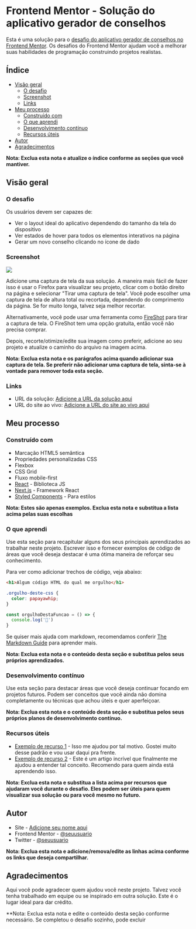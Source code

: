 # Frontend Mentor - Solução do aplicativo gerador de conselhos

Esta é uma solução para o [desafio do aplicativo gerador de conselhos no Frontend Mentor](https://www.frontendmentor.io/challenges/advice-generator-app-QdUG-13db). Os desafios do Frontend Mentor ajudam você a melhorar suas habilidades de programação construindo projetos realistas.

## Índice

- [Visão geral](#visão-geral)
  - [O desafio](#o-desafio)
  - [Screenshot](#screenshot)
  - [Links](#links)
- [Meu processo](#meu-processo)
  - [Construído com](#construído-com)
  - [O que aprendi](#o-que-aprendi)
  - [Desenvolvimento contínuo](#desenvolvimento-contínuo)
  - [Recursos úteis](#recursos-úteis)
- [Autor](#autor)
- [Agradecimentos](#agradecimentos)

**Nota: Exclua esta nota e atualize o índice conforme as seções que você mantiver.**

## Visão geral

### O desafio

Os usuários devem ser capazes de:

- Ver o layout ideal do aplicativo dependendo do tamanho da tela do dispositivo
- Ver estados de hover para todos os elementos interativos na página
- Gerar um novo conselho clicando no ícone de dado

### Screenshot

![](./screenshot.jpg)

Adicione uma captura de tela da sua solução. A maneira mais fácil de fazer isso é usar o Firefox para visualizar seu projeto, clicar com o botão direito na página e selecionar "Tirar uma captura de tela". Você pode escolher uma captura de tela de altura total ou recortada, dependendo do comprimento da página. Se for muito longa, talvez seja melhor recortar.

Alternativamente, você pode usar uma ferramenta como [FireShot](https://getfireshot.com/) para tirar a captura de tela. O FireShot tem uma opção gratuita, então você não precisa comprar.

Depois, recorte/otimize/edite sua imagem como preferir, adicione ao seu projeto e atualize o caminho do arquivo na imagem acima.

**Nota: Exclua esta nota e os parágrafos acima quando adicionar sua captura de tela. Se preferir não adicionar uma captura de tela, sinta-se à vontade para remover toda esta seção.**

### Links

- URL da solução: [Adicione a URL da solução aqui](https://your-solution-url.com)
- URL do site ao vivo: [Adicione a URL do site ao vivo aqui](https://your-live-site-url.com)

## Meu processo

### Construído com

- Marcação HTML5 semântica
- Propriedades personalizadas CSS
- Flexbox
- CSS Grid
- Fluxo mobile-first
- [React](https://reactjs.org/) - Biblioteca JS
- [Next.js](https://nextjs.org/) - Framework React
- [Styled Components](https://styled-components.com/) - Para estilos

**Nota: Estes são apenas exemplos. Exclua esta nota e substitua a lista acima pelas suas escolhas**

### O que aprendi

Use esta seção para recapitular alguns dos seus principais aprendizados ao trabalhar neste projeto. Escrever isso e fornecer exemplos de código de áreas que você deseja destacar é uma ótima maneira de reforçar seu conhecimento.

Para ver como adicionar trechos de código, veja abaixo:

```html
<h1>Algum código HTML do qual me orgulho</h1>
```
```css
.orgulho-deste-css {
  color: papayawhip;
}
```
```js
const orgulhoDestaFuncao = () => {
  console.log('🎉')
}
```

Se quiser mais ajuda com markdown, recomendamos conferir [The Markdown Guide](https://www.markdownguide.org/) para aprender mais.

**Nota: Exclua esta nota e o conteúdo desta seção e substitua pelos seus próprios aprendizados.**

### Desenvolvimento contínuo

Use esta seção para destacar áreas que você deseja continuar focando em projetos futuros. Podem ser conceitos que você ainda não domina completamente ou técnicas que achou úteis e quer aperfeiçoar.

**Nota: Exclua esta nota e o conteúdo desta seção e substitua pelos seus próprios planos de desenvolvimento contínuo.**

### Recursos úteis

- [Exemplo de recurso 1](https://www.example.com) - Isso me ajudou por tal motivo. Gostei muito desse padrão e vou usar daqui pra frente.
- [Exemplo de recurso 2](https://www.example.com) - Este é um artigo incrível que finalmente me ajudou a entender tal conceito. Recomendo para quem ainda está aprendendo isso.

**Nota: Exclua esta nota e substitua a lista acima por recursos que ajudaram você durante o desafio. Eles podem ser úteis para quem visualizar sua solução ou para você mesmo no futuro.**

## Autor

- Site - [Adicione seu nome aqui](https://www.your-site.com)
- Frontend Mentor - [@seuusuario](https://www.frontendmentor.io/profile/seuusuario)
- Twitter - [@seuusuario](https://www.twitter.com/seuusuario)

**Nota: Exclua esta nota e adicione/remova/edite as linhas acima conforme os links que deseja compartilhar.**

## Agradecimentos

Aqui você pode agradecer quem ajudou você neste projeto. Talvez você tenha trabalhado em equipe ou se inspirado em outra solução. Este é o lugar ideal para dar crédito.

**Nota: Exclua esta nota e edite o conteúdo desta seção conforme necessário. Se completou o desafio sozinho, pode excluir
